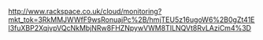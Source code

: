 http://www.rackspace.co.uk/cloud/monitoring?mkt_tok=3RkMMJWWfF9wsRonuajPc%2B/hmjTEU5z16ugoW6%2B0gZt41El3fuXBP2XqjvpVQcNkMbjNRw8FHZNpywVWM8TILNQVt8RvLAziCm4%3D


